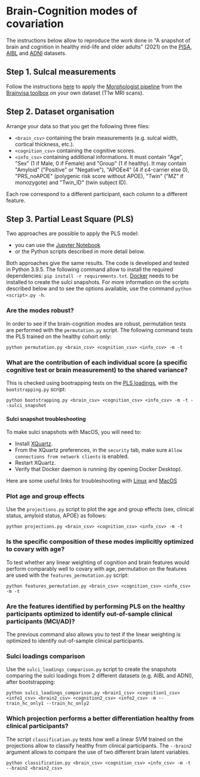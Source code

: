 # Brain-Cognition modes of covariation

The instructions below allow to reproduce the work done in "A snapshot of brain and cognition in healthy mid-life and older adults" (2021) on the [PISA](https://doi.org/10.1016/j.nicl.2020.102527), [AIBL](https://aibl.csiro.au/) and [ADNI](http://adni.loni.usc.edu/) datasets.

## Step 1. Sulcal measurements
Follow the instructions [here](https://github.com/LeonieBorne/morpho-deepsulci-docker) to apply the [Morphologist pipeline](https://doi.org/10.1016/j.media.2020.101651) from the [Brainvisa toolbox](https://brainvisa.info) on your own dataset (T1w MRI scans).

## Step 2. Dataset organisation
Arrange your data so that you get the following three files: 
- ```<brain_csv>``` containing the brain measurements (e.g. sulcal width, cortical thickness, etc.).
- ```<cognition_csv>``` containing the cognitive scores.
- ```<info_csv>``` containing additional informations. It must contain "Age", "Sex" (1 if Male, 0 if Female) and "Group" (1 if healthy). It may contain "Amyloid" ("Positive" or "Negative"), "APOEe4" (4 if ε4-carrier else 0), "PRS_noAPOE" (polygenic risk score without APOE), "Twin" ("MZ" if monozygote) and "Twin_ID" (twin subject ID).

Each row correspond to a different participant, each column to a different feature.

## Step 3. Partial Least Square (PLS)

Two approaches are possible to apply the PLS model:
- you can use the [Jupyter Notebook](notebook.ipynb)
- or the Python scripts described in more detail below.

Both approaches give the same results. The code is developed and tested in Python 3.9.5. The following command allow to install the required dependencies: ``` pip install -r requirements.txt ```. [Docker](https://www.docker.com/) needs to be installed to create the sulci snapshots. For more information on the scripts described below and to see the options available, use the command ```python <script>.py -h```.

### Are the modes robust?

In order to see if the brain-cognition modes are robust, permutation tests are performed with the ```permutation.py``` script. The following command tests the PLS trained on the healthy cohort only:
```
python permutation.py <brain_csv> <cognition_csv> <info_csv> -m -t
```

### What are the contribution of each individual score (a specific cognitive test or brain measurement) to the shared variance?

This is checked using bootrapping tests on the [PLS loadings](https://scikit-learn.org/stable/modules/cross_decomposition.html#plscanonical), with the ```bootstrapping.py``` script:
```
python bootstrapping.py <brain_csv> <cognition_csv> <info_csv> -m -t --sulci_snapshot
```

#### Sulci snapshot troubleshooting
To make sulci snapshots with MacOS, you will need to:
- Install [XQuartz](https://www.xquartz.org/).
- From the XQuartz preferences, in the ```security``` tab, make sure ```Allow connections from network clients``` is enabled. 
- Restart XQuartz.
- Verify that Docker daemon is running (by opening Docker Desktop).

Here are some useful links for troubleshooting with [Linux](https://stackoverflow.com/questions/16296753/can-you-run-gui-applications-in-a-linux-docker-container/25280523#25280523) and [MacOS](https://gist.github.com/cschiewek/246a244ba23da8b9f0e7b11a68bf3285#gistcomment-3477013)

### Plot age and group effects

Use the ```projections.py``` script to plot the age and group effects (sex, clinical status, amyloid status, APOE) as follows:

```
python projections.py <brain_csv> <cognition_csv> <info_csv> -m -t
```

### Is the specific composition of these modes implicitly optimized to covary with age?

To test whether any linear weighting of cognition and brain features would perform comparably well to covary with age, permutation on the features are used with the ```features_permutation.py``` script:
```
python features_permutation.py <brain_csv> <cognition_csv> <info_csv> -m -t
```

### Are the features identified by performing PLS on the healthy participants optimized to identify out-of-sample clinical participants (MCI/AD)?

The previous command also allows you to test if the linear weighting is optimized to identify out-of-sample clinical participants.

### Sulci loadings comparison

Use the ```sulci_loadings_comparison.py``` script to create the snapshots comparing the sulci loadings from 2 different datasets (e.g. AIBL and ADNI), after bootstrapping:

```
python sulci_loadings_comparison.py <brain1_csv> <cognition1_csv> <info1_csv> <brain2_csv> <cognition2_csv> <info2_csv> -m --train_hc_only1 --train_hc_only2
```

### Which projection performs a better differentiation healthy from clinical participants?

The script ```classification.py``` tests how well a linear SVM trained on the projections allow to classify healthy from clinical participants.
The ```--brain2``` argument allows to compare the use of two different brain latent variables.
```
python classification.py <brain_csv> <cognition_csv> <info_csv> -m -t --brain2 <brain2_csv>
```

